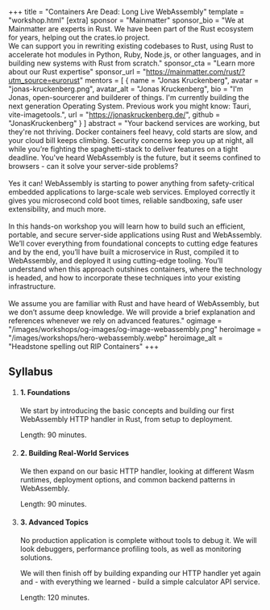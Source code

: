 +++
title = "Containers Are Dead: Long Live WebAssembly"
template = "workshop.html"
[extra]
  sponsor = "Mainmatter"
  sponsor_bio = "We at Mainmatter are experts in Rust. We have been part of the Rust ecosystem for years, helping out the crates.io project. <br />We can support you in rewriting existing codebases to Rust, using Rust to accelerate hot modules in Python, Ruby, Node.js, or other languages, and in building new systems with Rust from scratch."
  sponsor_cta = "Learn more about our Rust expertise"
  sponsor_url = "https://mainmatter.com/rust/?utm_source=eurorust"
  mentors = [
    { name = "Jonas Kruckenberg", avatar = "jonas-kruckenberg.png", avatar_alt = "Jonas Kruckenberg",  bio = "I'm Jonas, open-sourcerer and builderer of things. I'm currently building the next generation Operating System. Previous work you might know: Tauri, vite-imagetools.",  url = "https://jonaskruckenberg.de/",  github = "JonasKruckenberg" }
  ]
  abstract = "Your backend services are working, but they're not thriving. Docker containers feel heavy, cold starts are slow, and your cloud bill keeps climbing. Security concerns keep you up at night, all while you’re fighting the spaghetti-stack to deliver features on a tight deadline. You've heard WebAssembly is the future, but it seems confined to browsers - can it solve your server-side problems?<br /><br />Yes it can! WebAssembly is starting to power anything from safety-critical embedded applications to large-scale web services. Employed correctly it gives you microsecond cold boot times, reliable sandboxing, safe user extensibility, and much more.<br /><br />In this hands-on workshop you will learn how to build such an efficient, portable, and secure server-side applications using Rust and WebAssembly. We’ll cover everything from foundational concepts to cutting edge features and by the end, you’ll have built a microservice in Rust, compiled it to WebAssembly, and deployed it using cutting-edge tooling. You’ll understand when this approach outshines containers, where the technology is headed, and how to incorporate these techniques into your existing infrastructure.<br /><br />We assume you are familiar with Rust and have heard of WebAssembly, but we don’t assume deep knowledge.  We will provide a brief explanation and references whenever we rely on advanced features."
  ogimage = "/images/workshops/og-images/og-image-webassembly.png"
  heroimage = "/images/workshops/hero-webassembly.webp"
  heroimage_alt = "Headstone spelling out RIP Containers"
+++

<div class="">
  <h2 class="mb-7">Syllabus</h2>
  <ol>
    <li class="mb-7 border">
      <h4>1. Foundations</h4>
      <div>
        <p>We start by introducing the basic concepts and building our first WebAssembly HTTP handler in Rust, from setup to deployment.</p>
        <p>Length: 90 minutes.</p>
      </div>
    </li>
    <li class="mb-7 border">
      <h4>2. Building Real-World Services</h4>
      <div>
        <p>We then expand on our basic HTTP handler, looking at different Wasm runtimes, deployment options, and common backend patterns in WebAssembly.</p>
        <p>Length: 90 minutes.</p>
      </div>
    </li>
    <li class="mb-7 border">
      <h4>3. Advanced Topics</h4>
      <div>
        <p>No production application is complete without tools to debug it. We will look debuggers, performance profiling tools, as well as monitoring solutions.</p>
        <p>We will then finish off by building expanding our HTTP handler yet again and - with everything we learned - build a simple calculator API service.</p>
        <p>Length: 120 minutes.</p>
      </div>
    </li>
  </ol>
</p>
</div>
